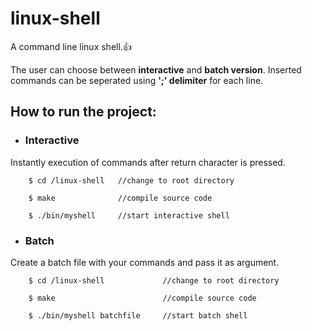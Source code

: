# linux-shell
A command line linux shell.:+1:

The user can choose between __interactive__ and __batch version__. Inserted commands can be seperated using __';' delimiter__ for each line.

## How to run the project:

- ### Interactive

Instantly execution of commands after return character is pressed. 

```
    $ cd /linux-shell   //change to root directory
    
    $ make              //compile source code
    
    $ ./bin/myshell     //start interactive shell
```

- ### Batch
Create a batch file with your commands and pass it as argument. 

```
    $ cd /linux-shell             //change to root directory
    
    $ make                        //compile source code
    
    $ ./bin/myshell batchfile     //start batch shell
```
